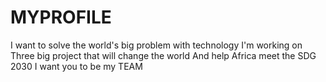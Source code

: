 # MYPROFILE
I want to solve the world's big problem with technology I'm working on Three big project that will change the world And help Africa meet the SDG 2030 I want you to be my TEAM
